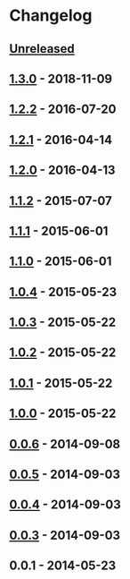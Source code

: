# Changelog

## [Unreleased]

## [1.3.0] - 2018-11-09

## [1.2.2] - 2016-07-20

## [1.2.1] - 2016-04-14

## [1.2.0] - 2016-04-13

## [1.1.2] - 2015-07-07

## [1.1.1] - 2015-06-01

## [1.1.0] - 2015-06-01

## [1.0.4] - 2015-05-23

## [1.0.3] - 2015-05-22

## [1.0.2] - 2015-05-22

## [1.0.1] - 2015-05-22

## [1.0.0] - 2015-05-22

## [0.0.6] - 2014-09-08

## [0.0.5] - 2014-09-03

## [0.0.4] - 2014-09-03

## [0.0.3] - 2014-09-03

## 0.0.1 - 2014-05-23

[Unreleased]: https://github.com/mozilla-comm/ical.js/compare/v1.3.0...HEAD
[1.3.0]: https://github.com/mozilla-comm/ical.js/compare/v1.2.2...v1.3.0
[1.2.2]: https://github.com/mozilla-comm/ical.js/compare/v1.2.1...v1.2.2
[1.2.1]: https://github.com/mozilla-comm/ical.js/compare/v1.2.0...v1.2.1
[1.2.0]: https://github.com/mozilla-comm/ical.js/compare/v1.1.2...v1.2.0
[1.1.2]: https://github.com/mozilla-comm/ical.js/compare/v1.1.1...v1.1.2
[1.1.1]: https://github.com/mozilla-comm/ical.js/compare/v1.1.0...v1.1.1
[1.1.0]: https://github.com/mozilla-comm/ical.js/compare/v1.0.4...v1.1.0
[1.0.4]: https://github.com/mozilla-comm/ical.js/compare/v1.0.3...v1.0.4
[1.0.3]: https://github.com/mozilla-comm/ical.js/compare/v1.0.2...v1.0.3
[1.0.2]: https://github.com/mozilla-comm/ical.js/compare/v1.0.1...v1.0.2
[1.0.1]: https://github.com/mozilla-comm/ical.js/compare/v1.0.0...v1.0.1
[1.0.0]: https://github.com/mozilla-comm/ical.js/compare/v0.0.6...v1.0.0
[0.0.6]: https://github.com/mozilla-comm/ical.js/compare/v0.0.5...v0.0.6
[0.0.5]: https://github.com/mozilla-comm/ical.js/compare/v0.0.4...v0.0.5
[0.0.4]: https://github.com/mozilla-comm/ical.js/compare/v0.0.3...v0.0.4
[0.0.3]: https://github.com/mozilla-comm/ical.js/compare/v0.0.1...v0.0.3
